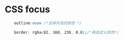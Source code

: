 

# CSS focus

```css
    outline:none /*去掉外层的颜色 */

    border: rgba(82, 168, 236, 0.8);/*再自定义颜色*/
```
